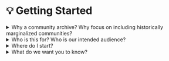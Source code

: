# 💡 Getting Started

<details>

<summary>Why a community archive? Why focus on including historically marginalized communities?</summary>

Stories about a place, personal reflections on a changing environment/neighborhood, or recollections about how a relationship changed the path of someone’s life are all examples of potential records that could show up in a community archive in your library. These seemingly commonplace reflections from community members can bring perspectives that have been historically and intentionally blocked or not deemed worthy of inclusion in a community’s historical record. In actuality, these commonplace reflections serve to provide a fuller description of the experiences of people in a community that can serve as a foundation for future exchanges and connections as a community evolves.&#x20;

Community archives can play a critical role in establishing and repairing gaps in the record of a community’s past, present, and future. This work can be done by a variety of organizations in the community and public libraries are well-equipped to play a critical role in establishing and sustaining community archives.&#x20;

The Community Archives Toolkit (CAT) is a collection of lessons learned and resources that we have utilized throughout our project in building a community archive. We hope it will be useful to you as you undertake your exploration of a community archive and its role in establishing and promoting missing or marginalized voices in your community.

</details>

<details>

<summary>Who is this for? Who is our intended audience?</summary>

This toolkit is for any library staff who are interested in undertaking a community archive project in their community. We have written the toolkit with the assumption that you will not have had previous experience in building a community archive or archival experience at all.&#x20;

We do hope that if you have a background in archival practice that you still find something of value in the toolkit, but its orientation is toward the reader without extensive experience in archival practice and the content is oriented towards someone with only the barest of knowledge in the archives field.&#x20;

If you do have some experience in working in an archive or local history collection as part of your public library, the toolkit also contains sample forms, planning scripts, and templates that we hope will accelerate your ability to build a community archive in your community.

</details>

<details>

<summary>Where do I start?</summary>

If you are starting out without archival experience, then we recommend that you start with section [1.1 Background on Community Archives](../chapter-1-what-is-a-community-archive/1.1-background-on-community-archives.md) and that you then take advantage of some of the other resources we list in [Appendix B Related Toolkits and Resources](../appendix-further-reading-and-resources/appendix-b.-community-archive-toolkits-and-resources.md).&#x20;

It is not possible to fit all of the knowledge that you need in a single toolkit, but we have tried our best to share collections that will help you understand how to approach this undertaking from both theoretical and practical aspects.&#x20;

We would then recommend that you turn to section [1.3 Scoping Your Vision for a Community Archive](../chapter-1-what-is-a-community-archive/1.3-scope-your-vision-for-a-community-archive.md) to consider which model makes the most sense for your community archive.

If you have limited archival experience, we still suggest that you start with [Chapter 1 What is a Community Archive?](broken-reference) so that you understand the differences and unique role that a community archive fulfills in relation to a traditional archive or local history collection.

</details>

<details>

<summary>What do we want you to know?</summary>

While it might feel daunting getting started on your process of establishing or expanding a community archive, remember that many of the skills that you already practice in your library work are useful in building a community archive. Outreach to your community is an established activity at libraries and is obviously a core component of many of the activities related to soliciting and collecting materials for the community archive.&#x20;

Similarly, forming partnerships with other organizations is a standard practice in most libraries. Our project relied upon multiple partnerships for marketing, outreach, and event participation especially for parts of the community where we didn’t have an existing or well-established relationship.

_Remember: you don’t have to do everything listed in this toolkit._&#x20;

We’d recommend that you start small and think about how you can leverage existing assets in the community to help to build out the community archive. Are you working with an organization on another project and realized that they have experiences and stories that would be valuable for a wider audience to know about? They could serve as a pilot, but definitely spend time discussing and planning these activities carefully to ensure that it is a positive experience for the library and the organization.

As you start the process to develop your community archive, be prepared to adapt your plans based on what you hear from community partners. You may find that your plans or ideas do not work as well or in the way that you might have expected when you started. You may take our advice or utilize a resource in the toolkit and find that it did not translate to your setting.&#x20;

You might also find that this work takes longer than expected and requires tremendous effort in building relationships over time. This is not unexpected and we would assert is a common occurrence when it comes to collaboration with community-based organizations.

Lastly, we would tell you to be prepared for emotional exchanges and moments of unplanned joy. We certainly did not discuss this in our team planning meetings or when developing our grant proposal, but each of us has had moments where we have seen community bonds being formed and transformational experiences shared that have served as points of inspiration for those times when the obstacles loomed large. Appreciate and savor those moments as they are important to sustaining the work.

</details>
